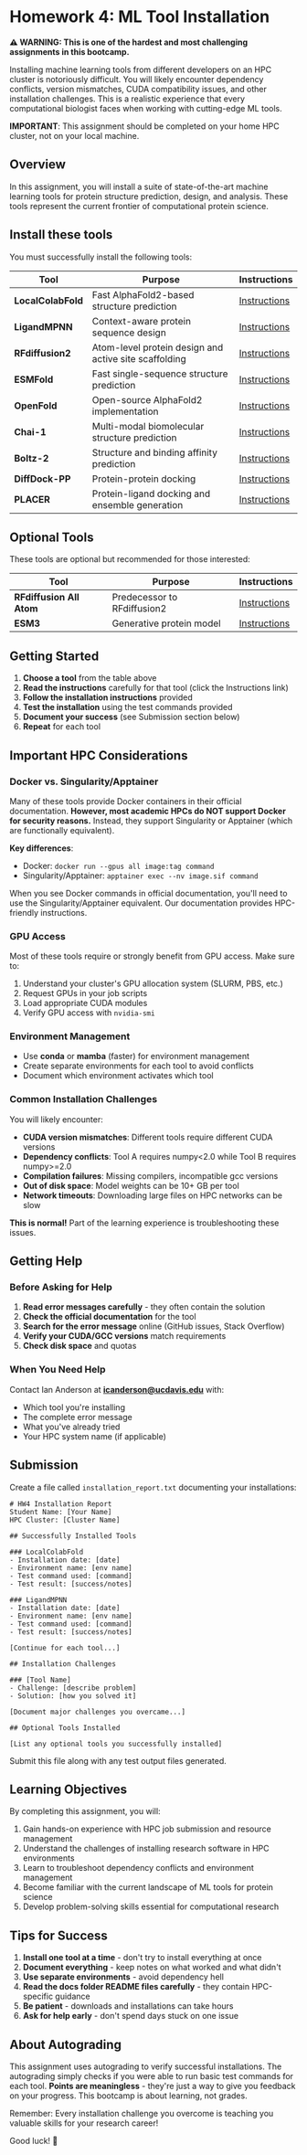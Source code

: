 # Homework 4: ML Tool Installation

**⚠️ WARNING: This is one of the hardest and most challenging assignments in this bootcamp.**

Installing machine learning tools from different developers on an HPC cluster is notoriously difficult. You will likely encounter dependency conflicts, version mismatches, CUDA compatibility issues, and other installation challenges. This is a realistic experience that every computational biologist faces when working with cutting-edge ML tools.

**IMPORTANT**: This assignment should be completed on your home HPC cluster, not on your local machine.

## Overview

In this assignment, you will install a suite of state-of-the-art machine learning tools for protein structure prediction, design, and analysis. These tools represent the current frontier of computational protein science.

## Install these tools

You must successfully install the following tools:

| Tool | Purpose | Instructions |
|------|---------|--------------|
| **LocalColabFold** | Fast AlphaFold2-based structure prediction | [Instructions](docs/localcolabfold.md) |
| **LigandMPNN** | Context-aware protein sequence design | [Instructions](docs/ligandmpnn.md) |
| **RFdiffusion2** | Atom-level protein design and active site scaffolding | [Instructions](docs/rfdiffusion2.md) |
| **ESMFold** | Fast single-sequence structure prediction | [Instructions](docs/esmfold.md) |
| **OpenFold** | Open-source AlphaFold2 implementation | [Instructions](docs/openfold.md) |
| **Chai-1** | Multi-modal biomolecular structure prediction | [Instructions](docs/chailab.md) |
| **Boltz-2** | Structure and binding affinity prediction | [Instructions](docs/boltz2.md) |
| **DiffDock-PP** | Protein-protein docking | [Instructions](docs/diffdock_pp.md) |
| **PLACER** | Protein-ligand docking and ensemble generation | [Instructions](docs/placer.md) |

## Optional Tools

These tools are optional but recommended for those interested:

| Tool | Purpose | Instructions |
|------|---------|--------------|
| **RFdiffusion All Atom** | Predecessor to RFdiffusion2 | [Instructions](docs/rfdiffusion_all_atom.md) |
| **ESM3** | Generative protein model | [Instructions](docs/esm3.md) |

## Getting Started

1. **Choose a tool** from the table above
2. **Read the instructions** carefully for that tool (click the Instructions link)
3. **Follow the installation instructions** provided
4. **Test the installation** using the test commands provided
5. **Document your success** (see Submission section below)
6. **Repeat** for each tool

## Important HPC Considerations

### Docker vs. Singularity/Apptainer

Many of these tools provide Docker containers in their official documentation. **However, most academic HPCs do NOT support Docker for security reasons.** Instead, they support Singularity or Apptainer (which are functionally equivalent).

**Key differences**:
- Docker: `docker run --gpus all image:tag command`
- Singularity/Apptainer: `apptainer exec --nv image.sif command`

When you see Docker commands in official documentation, you'll need to use the Singularity/Apptainer equivalent. Our documentation provides HPC-friendly instructions.

### GPU Access

Most of these tools require or strongly benefit from GPU access. Make sure to:
1. Understand your cluster's GPU allocation system (SLURM, PBS, etc.)
2. Request GPUs in your job scripts
3. Load appropriate CUDA modules
4. Verify GPU access with `nvidia-smi`

### Environment Management

- Use **conda** or **mamba** (faster) for environment management
- Create separate environments for each tool to avoid conflicts
- Document which environment activates which tool

### Common Installation Challenges

You will likely encounter:
- **CUDA version mismatches**: Different tools require different CUDA versions
- **Dependency conflicts**: Tool A requires numpy<2.0 while Tool B requires numpy>=2.0
- **Compilation failures**: Missing compilers, incompatible gcc versions
- **Out of disk space**: Model weights can be 10+ GB per tool
- **Network timeouts**: Downloading large files on HPC networks can be slow

**This is normal!** Part of the learning experience is troubleshooting these issues.

## Getting Help

### Before Asking for Help

1. **Read error messages carefully** - they often contain the solution
2. **Check the official documentation** for the tool
3. **Search for the error message** online (GitHub issues, Stack Overflow)
4. **Verify your CUDA/GCC versions** match requirements
5. **Check disk space** and quotas

### When You Need Help

Contact Ian Anderson at **icanderson@ucdavis.edu** with:
- Which tool you're installing
- The complete error message
- What you've already tried
- Your HPC system name (if applicable)

## Submission

Create a file called `installation_report.txt` documenting your installations:

```
# HW4 Installation Report
Student Name: [Your Name]
HPC Cluster: [Cluster Name]

## Successfully Installed Tools

### LocalColabFold
- Installation date: [date]
- Environment name: [env name]
- Test command used: [command]
- Test result: [success/notes]

### LigandMPNN
- Installation date: [date]
- Environment name: [env name]
- Test command used: [command]
- Test result: [success/notes]

[Continue for each tool...]

## Installation Challenges

### [Tool Name]
- Challenge: [describe problem]
- Solution: [how you solved it]

[Document major challenges you overcame...]

## Optional Tools Installed

[List any optional tools you successfully installed]
```

Submit this file along with any test output files generated.

## Learning Objectives

By completing this assignment, you will:

1. Gain hands-on experience with HPC job submission and resource management
2. Understand the challenges of installing research software in HPC environments
3. Learn to troubleshoot dependency conflicts and environment management
4. Become familiar with the current landscape of ML tools for protein science
5. Develop problem-solving skills essential for computational research

## Tips for Success

1. **Install one tool at a time** - don't try to install everything at once
2. **Document everything** - keep notes on what worked and what didn't
3. **Use separate environments** - avoid dependency hell
4. **Read the docs folder README files carefully** - they contain HPC-specific guidance
5. **Be patient** - downloads and installations can take hours
6. **Ask for help early** - don't spend days stuck on one issue

## About Autograding

This assignment uses autograding to verify successful installations. The autograding simply checks if you were able to run basic test commands for each tool. **Points are meaningless** - they're just a way to give you feedback on your progress. This bootcamp is about learning, not grades.

Remember: Every installation challenge you overcome is teaching you valuable skills for your research career!

Good luck! 🚀
